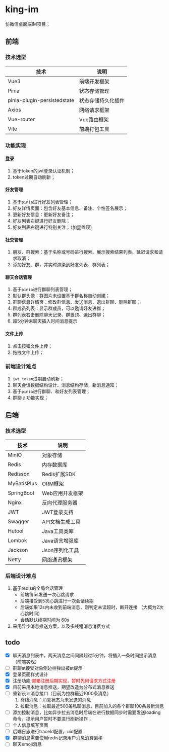 # king-im

仿微信桌面端IM项目；

## 前端

### 技术选型

| 技术                          | 说明        |
|-----------------------------|-----------|
| Vue3                        | 前端开发框架    |
| Pinia                       | 状态存储管理    |
| pinia-plugin-persistedstate | 状态存储持久化插件 |
| Axios                       | 网络请求框架    |
| Vue-router                  | Vue路由框架   |
| Vite                        | 前端打包工具    |

### 功能实现

#### 登录

1. 基于token的jwt登录认证机制；
2. token过期自动刷新；

#### 好友管理

1. 基于`pinia`进行好友列表管理；
2. 好友详情页面：包含好友基本信息、备注、个性签名展示；
3. 更新好友信息：更新好友备注；
4. 好友列表右键进行好友删除；
5. 好友列表右键进行特别关注；（加星置顶）

#### 社交管理

1. 朋友、群搜索：基于名称或号码进行搜索、展示搜索结果列表、延迟请求和请求取消；
2. 添加好友、群，并实时渲染到好友列表、群列表；

#### 聊天会话管理

1. 基于`pinia`进行群聊列表管理；
2. 默认群头像：群图片未设置基于群名称自动创建；
3. 群聊信息详情页：修改群信息、发送消息、退出群聊、删除群聊；
4. 群成员列表：显示群成员，可以邀请好友进群；
5. 群列表右击删除聊天记录、群置顶、退出群聊；
6. 超5分钟未聊天插入时间消息提示

#### 文件上传

1. 点击按钮文件上传；
2. 拖拽文件上传；

### 前端设计难点

1. `jwt token`过期自动刷新；
2. 聊天会话数据结构设计、消息结构存储，新消息通知；
3. 基于`pinia`进行群聊、和好友列表管理；
4. 群聊 `@` 功能实现；

## 后端

### 技术选型

| 技术          | 说明         |
|-------------|------------|
| MinIO       | 对象存储       |
| Redis       | 内存数据库      |
| Redisson    | Redis扩展SDK |
| MyBatisPlus | ORM框架      |
| SpringBoot  | Web应用开发框架  |
| Nginx       | 反向代理服务器    |
| JWT         | JWT登录支持    |
| Swagger     | API文档生成工具  |
| Hutool      | Java工具类库   |
| Lombok      | Java语言增强库  |
| Jackson     | Json序列化工具  |
| Netty       | 网络通讯框架     |

### 后端设计难点

1. 基于redis的全局会话管理
    - 前端每5s发送一次心跳请求
    - 后端接受到5次心跳进行一次会话续期
    - 后端如果12s内未收到前端消息，则判定未读超时，断开连接 （大概为2次心跳时间）
    - 会话默认续期时间为 60s
2. 采用异步消息推送方案，以及多线程消息消费方式

## todo

- [x] 聊天消息列表中，两天消息之间间隔超过5分钟，将插入一条时间提示消息（前端实现）
- [ ] 群聊at接受对象侧边栏弹出被at提示
- [x] 登录页面样式设计
- [x] 注册功能;<span style="color: red;">邮箱注册后期实现，暂时先用请求方式注册</span>
- [x] 目前采用本地消息推送，期望改造为分布式消息推送
- [ ] 重新设计消息接口（目前为拉群最近1000条消息）
    1. 离线消息：消息状态为未发送的消息
    2. 拉取消息：拉取最近500条私聊消息、目前加入的各个群聊100条最新消息
- [ ] 添加控制消息，比如异步拉去消息时后端在进行数据同步时需要发送loading命令，提示用户暂时不要进行刷新操作；
- [ ] 个人信息填写页面
- [ ] 后端日志进行traceId配置，uid配置
- [x] 群聊消息需要使用redis记录用户消息消费偏移
- [ ] 聊天emoji消息